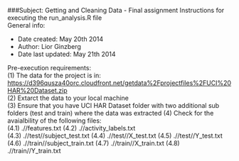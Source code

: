 ###Subject: Getting and Cleaning Data - Final assignment 
Instructions for executing the run_analysis.R file  
General info: 
*   Date created: May 20th 2014  
*   Author: Lior Ginzberg  
*   Date last updated: May 21th 2014 

Pre-execution requirements:  
(1) The data for the project is in: https://d396qusza40orc.cloudfront.net/getdata%2Fprojectfiles%2FUCI%20HAR%20Dataset.zip  
(2) Extarct the data to your local machine  
(3) Ensure that you have UCI HAR Dataset folder with two additional sub folders (test and train) where the data was extracted 
(4) Check for the avaialbility of the following files:   
  (4.1) .//features.txt 
  (4.2) .//activity_labels.txt  
  (4.3) .//test//subject_test.txt 
  (4.4) .//test//X_test.txt 
  (4.5) .//test//Y_test.txt 
  (4.6) .//train//subject_train.txt 
  (4.7) .//train//X_train.txt 
  (4.8) .//train//Y_train.txt 
